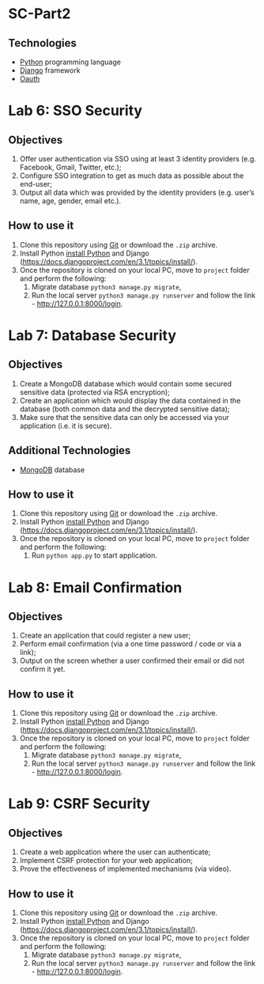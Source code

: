 # SC-Part2

## Technologies
* [Python](https://www.python.org/) programming language
* [Django](https://www.djangoproject.com/) framework
* [Oauth](https://en.wikipedia.org/wiki/OAuth)

# Lab 6: SSO Security

## Objectives
1. Offer user authentication via SSO using at least 3 identity providers (e.g. Facebook, Gmail, Twitter, etc.);  
2. Configure SSO integration to get as much data as possible about the end-user;  
3. Output all data which was provided by the identity providers (e.g. user’s name, age,
gender, email etc.).  

## How to use it
1. Clone this repository using [Git](https://git-scm.com) or download the `.zip` archive.  
2. Install Python [install Python](https://realpython.com/installing-python/) and Django (https://docs.djangoproject.com/en/3.1/topics/install/).
3. Once the repository is cloned on your local PC, move to `project` folder and perform the following:
   1) Migrate database `python3 manage.py migrate`, 
   2) Run the local server `python3 manage.py runserver` and follow the link -  http://127.0.0.1:8000/login.
   

# Lab 7: Database Security

## Objectives
1. Create a MongoDB database which would contain some secured sensitive data (protected via RSA encryption);
2. Create an application which would display the data contained in the database (both common data and the decrypted sensitive data);
3. Make sure that the sensitive data can only be accessed via your application (i.e. it is secure).

## Additional Technologies
* [MongoDB](https://www.mongodb.com/) database

## How to use it
1. Clone this repository using [Git](https://git-scm.com) or download the `.zip` archive.  
2. Install Python [install Python](https://realpython.com/installing-python/) and Django (https://docs.djangoproject.com/en/3.1/topics/install/). 
3. Once the repository is cloned on your local PC, move to `project` folder and perform the following:
   1) Run `python app.py` to start application.  
   

# Lab 8: Email Confirmation

## Objectives
1. Create an application that could register a new user;
2. Perform email confirmation (via a one time password / code or via a link);
3. Output on the screen whether a user confirmed their email or did not confirm it yet.

## How to use it
1. Clone this repository using [Git](https://git-scm.com) or download the `.zip` archive.  
2. Install Python [install Python](https://realpython.com/installing-python/) and Django (https://docs.djangoproject.com/en/3.1/topics/install/).
3. Once the repository is cloned on your local PC, move to `project` folder and perform the following:
   1) Migrate database `python3 manage.py migrate`, 
   2) Run the local server `python3 manage.py runserver` and follow the link -  http://127.0.0.1:8000/login.
   
   
# Lab 9: CSRF Security

## Objectives
1. Create a web application where the user can authenticate;
2. Implement CSRF protection for your web application;
3. Prove the effectiveness of implemented mechanisms (via video).

## How to use it
1. Clone this repository using [Git](https://git-scm.com) or download the `.zip` archive.  
2. Install Python [install Python](https://realpython.com/installing-python/) and Django (https://docs.djangoproject.com/en/3.1/topics/install/).
3. Once the repository is cloned on your local PC, move to `project` folder and perform the following:
   1) Migrate database `python3 manage.py migrate`, 
   2) Run the local server `python3 manage.py runserver` and follow the link -  http://127.0.0.1:8000/login.
